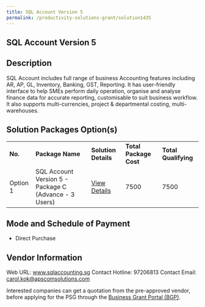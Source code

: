 ```yaml
---
title: SQL Account Version 5
permalink: /productivity-solutions-grant/solution1435
---
```


## SQL Account Version 5

## Description

SQL Account includes full range of business Accounting features including AR, AP, GL, Inventory, Banking, GST, Reporting. It has user-friendly interface to help SMEs perform daily operation, organise and analyse finance data for accurate reporting, customisable to suit business workflow. It also supports multi-currencies, project & departmental costing, multi-warehouses.

## Solution Packages Option(s)

<table>
<tr>
<td><b>No.</b></td>
<td><b>Package Name</b></td>
<td><b>Solution Details</b></td>
<td><b>Total Package Cost</b></td>
<td><b>Total Qualifying</b></td>
</tr>
<tr>
<td>Option 1</td>
<td>SQL Account Version 5 - Package C (Advance - 3 Users)</td>
<td><a href='https://www.gobusiness.gov.sg/images/psg/Desensitised_Apscom_SQL_Annex_3_CR_wef_31_Mar_2022_Part_3.pdf'>View Details</a></td>
<td>7500</td>
<td>7500</td>
</tr>
</table>

## Mode and Schedule of Payment

 - Direct Purchase

## Vendor Information

 Web URL: www.sqlaccounting.sg 
Contact Hotline: 97206813 
Contact Email: carol.kok@apscomsolutions.com 


Interested companies can get a quotation from the pre-approved vendor, before applying for the PSG through the <a href='https://www.businessgrants.gov.sg/'>Business Grant Portal (BGP)</a>.
